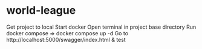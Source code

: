 # world-league

Get project to local
Start docker
Open terminal in project base directory
Run docker compose => docker compose up -d
Go to http://localhost:5000/swagger/index.html & test